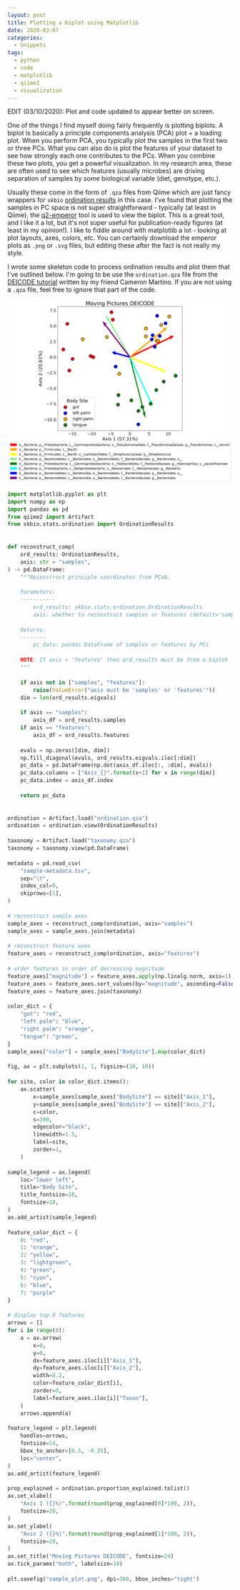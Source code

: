 ```yaml
---
layout: post
title: Plotting a biplot using Matplotlib
date: 2020-03-07
categories:
  - Snippets
tags:
  - python
  - code
  - matplotlib
  - qiime2
  - visualization
---
```


EDIT (03/10/2020): Plot and code updated to appear better on screen.

One of the things I find myself doing fairly frequently is plotting biplots. A biplot is basically a principle components analysis (PCA) plot + a loading plot. When you perform PCA, you typically plot the samples in the first two or three PCs. What you can also do is plot the features of your dataset to see how strongly each one contributes to the PCs. When you combine these two plots, you get a powerful visualization. In my research area, these are often used to see which features (usually microbes) are driving separation of samples by some biological variable (diet, genotype, etc.).

Usually these come in the form of `.qza` files from Qiime which are just fancy wrappers for `skbio` [ordination results](http://scikit-bio.org/docs/0.5.1/generated/generated/skbio.stats.ordination.OrdinationResults.html) in this case. I've found that plotting the samples in PC space is not super straightforward - typically (at least in Qiime), the [q2-emperor](https://github.com/qiime2/q2-emperor) tool is used to view the biplot. This is a great tool, and I like it a lot, but it's not super useful for publication-ready figures (at least in my opinion!). I like to fiddle around with matplotlib a lot - looking at plot layouts, axes, colors, etc. You can certainly download the emperor plots as `.png` or `.svg` files, but editing these after the fact is not really my style.

I wrote some skeleton code to process ordination results and plot them that I've outlined below. I'm going to be use the `ordination.qza` file from the [DEICODE tutorial](https://forum.qiime2.org/t/robust-aitchison-pca-beta-diversity-with-deicode/8333) written by my friend Cameron Martino. If you are not using a `.qza` file, feel free to ignore that part of the code.

![sample_plot.png](../assets/imgs/deicode_biplot.png)

```python
import matplotlib.pyplot as plt
import numpy as np
import pandas as pd
from qiime2 import Artifact
from skbio.stats.ordination import OrdinationResults


def reconstruct_comp(
    ord_results: OrdinationResults,
    axis: str = "samples",
) -> pd.DataFrame:
    """Reconstruct principle coordinates from PCoA.

    Parameters:
    -----------
        ord_results: skbio.stats.ordination.OrdinationResults
        axis: whether to reconstruct samples or features (default='samples')

    Returns:
    --------
        pc_data: pandas DataFrame of samples or features by PCs

    NOTE: If axis = 'features' then ord_results must be from a biplot
    """

    if axis not in ["samples", "features"]:
        raise(ValueError("axis must be 'samples' or 'features'"))
    dim = len(ord_results.eigvals)

    if axis == "samples":
        axis_df = ord_results.samples
    if axis == "features":
        axis_df = ord_results.features

    evals = np.zeros([dim, dim])
    np.fill_diagonal(evals, ord_results.eigvals.iloc[:dim])
    pc_data = pd.DataFrame(np.dot(axis_df.iloc[:, :dim], evals))
    pc_data.columns = ["Axis_{}".format(x+1) for x in range(dim)]
    pc_data.index = axis_df.index

    return pc_data


ordination = Artifact.load("ordination.qza")
ordination = ordination.view(OrdinationResults)

taxonomy = Artifact.load("taxonomy.qza")
taxonomy = taxonomy.view(pd.DataFrame)

metadata = pd.read_csv(
    "sample-metadata.tsv",
    sep="\t",
    index_col=0,
    skiprows=[1],
)

# reconstruct sample axes
sample_axes = reconstruct_comp(ordination, axis="samples")
sample_axes = sample_axes.join(metadata)

# reconstruct feature axes
feature_axes = reconstruct_comp(ordination, axis="features")

# order features in order of decreasing magnitude
feature_axes["magnitude"] = feature_axes.apply(np.linalg.norm, axis=1)
feature_axes = feature_axes.sort_values(by="magnitude", ascending=False)
feature_axes = feature_axes.join(taxonomy)

color_dict = {
    "gut": "red",
    "left palm": "blue",
    "right palm": "orange",
    "tongue": "green",
}
sample_axes["color"] = sample_axes["BodySite"].map(color_dict)

fig, ax = plt.subplots(1, 1, figsize=(10, 10))

for site, color in color_dict.items():
    ax.scatter(
        x=sample_axes[sample_axes["BodySite"] == site]["Axis_1"],
        y=sample_axes[sample_axes["BodySite"] == site]["Axis_2"],
        c=color,
        s=200,
        edgecolor="black",
        linewidth=1.5,
        label=site,
        zorder=1,
    )

sample_legend = ax.legend(
    loc="lower left",
    title="Body Site",
    title_fontsize=20,
    fontsize=18,
)
ax.add_artist(sample_legend)

feature_color_dict = {
    0: "red",
    1: "orange",
    2: "yellow",
    3: "lightgreen",
    4: "green",
    5: "cyan",
    6: "blue",
    7: "purple"
}

# display top 8 features
arrows = []
for i in range(8):
    a = ax.arrow(
        x=0,
        y=0,
        dx=feature_axes.iloc[i]["Axis_1"],
        dy=feature_axes.iloc[i]["Axis_2"],
        width=0.2,
        color=feature_color_dict[i],
        zorder=0,
        label=feature_axes.iloc[i]["Taxon"],
    )
    arrows.append(a)

feature_legend = plt.legend(
    handles=arrows,
    fontsize=14,
    bbox_to_anchor=[0.5, -0.25],
    loc="center",
)
ax.add_artist(feature_legend)

prop_explained = ordination.proportion_explained.tolist()
ax.set_xlabel(
    "Axis 1 ({}%)".format(round(prop_explained[0]*100, 2)),
    fontsize=20,
)
ax.set_ylabel(
    "Axis 2 ({}%)".format(round(prop_explained[1]*100, 2)),
    fontsize=20,
)
ax.set_title("Moving Pictures DEICODE", fontsize=24)
ax.tick_params("both", labelsize=18)

plt.savefig("sample_plot.png", dpi=300, bbox_inches="tight")
```
